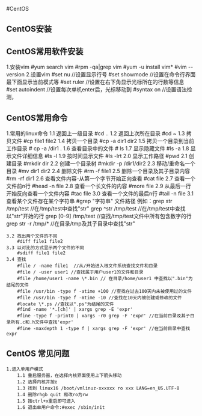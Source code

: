 #CentOS
## CentOS安装

## CentOS常用软件安装
1.安装vim
	#yum search vim
	#rpm -qa|grep vim
	#yum -u install vim*
	#vim --version
2.设置vim
	#set nu  //设置显示行号
	#set showmode //设置在命令行界面最下面显示当前模式等
	#set ruler //设置在右下角显示光标所在的行数等信息
	#set autoindent //设置每次单机enter后，光标移动到
	#syntax on //设置语法检测，

## CentOS常用命令
1.常用的linux命令
	1.1 返回上一级目录
		#cd ..
	1.2 返回上次所在目录
		#cd ~
	1.3 拷贝文件
		#cp file1 file2
	1.4 拷贝一个目录
		#cp -a dir1 dir2
	1.5 拷贝一个目录到当前工作目录
		# cp -a /dir1 .
	1.6 查看目录中的文件
		# ls
	1.7 显示隐藏文件
		#ls -a
	1.8 显示文件详细信息
		#ls -l
	1.9 按时间显示文件
		#ls -lrt
	2.0 显示工作路径
		#pwd
	2.1 创建目录
		#mkdir dir
	2.2 创建一个目录树
		#mkdir -p /dir1/dir2
	2.3 移动/重命名一个目录
		#mv dir1 dir2
	2.4 删除文件
		#rm -f file1
	2.5 删除一个目录及其子目录内容
		#rm -rf dir1
	2.6 查看文件内容-从第一个字节开始正向查看
		#cat file
	2.7 查看一个文件前n行
		#head -n file
	2.8 查看一个长文件的内容
		#more file
	2.9 从最后一行开始反向查看一个文件内容
		#tac file
	3.0 查看一个文件的最后n行
		#tail -n file
	3.1 查看某个文件存在某个字符串
		#grep "字符串" 文件路径
		例如：grep str /tmp/test  //在/tmp/test中查找"str"
			  grep ^str /tmp/test //在/tmp/test中查找以"str"开始的行
			  grep [0-9] /tmp/test //查找/tmp/test文件中所有包含数字的行
			  grep str -r /tmp/*   //在目录/tmp及其子目录中查找"str"

	3.2 找出两个文件的不同
		#diff file1 file2
	3.3 以对比的方式显示两个文件的不同
		#sdiff file1 file2
	3.4 查找
		#file / -name file1  //从/开始进入根文件系统查找文件和目录
		#file / -user user1 //查找属于用户user1的文件和目录
		#file /home/user1 -name \*.bin // 在目录/home/user1 中查找以".bin"为结尾的文件
		#file /usr/bin -type f -atime +100 //查找在过去100天内未被使用过的文件
		#file /usr/bin -type f -mtime -10 //查找在10天内被创建或修改的文件
		#locate \*.ps //查找以".ps"为结尾的文件
		#find -name '*.[ch]' | xargs grep -E 'expr'
		#fine -type f -print0 | xargs -r0 grep -F 'expr' //在当前目录及其子目录所有.c和.h文件中查找'expr'
		#fine -maxdepth 1 -type f | xargs grep -F 'expr' //在当前目录中查找expr

## CentOS 常见问题
	1.进入单用户模式
		1.1 重启服务器，在选择内核界面使用上下箭头移动
		1.2 选择内核并按e
		1.3 找到 linux16 /boot/vmlinuz-xxxxxx ro xxx LANG=en_US.UTF-8
		1.4 删除rhgb quit 和改ro为rw
		1.5 按ctrl+x重启即可进入
		1.6 退出单用户命令:#exec /sbin/init
